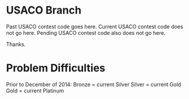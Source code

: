 # USACO Branch

Past USACO contest code goes here.
Current USACO contest code does not go here.
Pending USACO contest code also does not go here.

Thanks.

# Problem Difficulties

Prior to December of 2014:
Bronze = current Silver
Silver = current Gold
Gold = current Platinum
